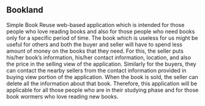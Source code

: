 ## Bookland

Simple Book Reuse web-based application which is intended for those people who love reading books and also for those people who need books only for a specific period of time. The book which is useless for us might be useful for others and both the buyer and seller will have to spend less amount of money on the books that they need. For this, the seller puts his/her book’s information, his/her contact information, location, and also the price in the selling view of the application. Similarly for the buyers, they can contact the nearby sellers from the contact information provided in buying view portion of the application. When the book is sold, the seller can delete all the information about that book. Therefore, this application will be applicable for all those people who are in their studying phase and for those book wormers who love reading new books.


